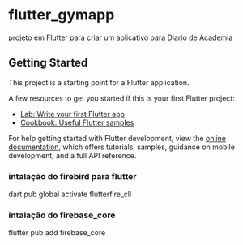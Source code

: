 # flutter_gymapp

projeto em Flutter para criar um aplicativo para Diario de Academia

## Getting Started

This project is a starting point for a Flutter application.

A few resources to get you started if this is your first Flutter project:

- [Lab: Write your first Flutter app](https://docs.flutter.dev/get-started/codelab)
- [Cookbook: Useful Flutter samples](https://docs.flutter.dev/cookbook)

For help getting started with Flutter development, view the
[online documentation](https://docs.flutter.dev/), which offers tutorials,
samples, guidance on mobile development, and a full API reference.

### intalação do firebird para flutter
dart pub global activate flutterfire_cli

### intalação do firebase_core
flutter pub add firebase_core